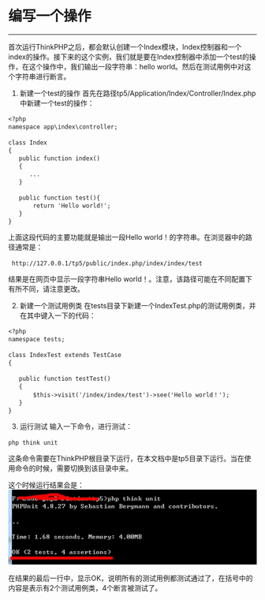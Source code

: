 # 编写一个操作

* * * * *
首次运行ThinkPHP之后，都会默认创建一个Index模块，Index控制器和一个index的操作。接下来的这个实例，我们就是要在Index控制器中添加一个test的操作，在这个操作中，我们输出一段字符串：hello world。然后在测试用例中对这个字符串进行断言。
1. 新建一个test的操作
首先在路径tp5/Application/Index/Controller/Index.php中新建一个test的操作：
 ~~~
 <?php
 namespace app\index\controller;
 
 class Index
 {
    public function index()
    {
       ...
    }
	
	public function test(){
		return 'Hello world!';
	}
 }
 ~~~
 上面这段代码的主要功能就是输出一段Hello world！的字符串。在浏览器中的路径通常是：
 
 ` http://127.0.0.1/tp5/public/index.php/index/index/test`
 
 结果是在网页中显示一段字符串Hello world！。注意，该路径可能在不同配置下有所不同，请注意更改。
 
2. 新建一个测试用例类
在tests目录下新建一个IndexTest.php的测试用例类，并在其中键入一下的代码：
 
 ~~~
 <?php
 namespace tests;
 
 class IndexTest extends TestCase
 {
 
    public function testTest()
    {
        $this->visit('/index/index/test')->see('Hello world！');
    }
 }
 ~~~

3. 运行测试
输入一下命令，进行测试：
 
 `php think unit`
 
 这条命令需要在ThinkPHP根目录下运行，在本文档中是tp5目录下运行。当在使用命令的时候，需要切换到该目录中来。
 
 这个时候运行结果会是：
 ![](image/360桌面截图20161015141444.jpg)
 
 在结果的最后一行中，显示OK，说明所有的测试用例都测试通过了，在括号中的内容是表示有2个测试用例类，4个断言被测试了。

